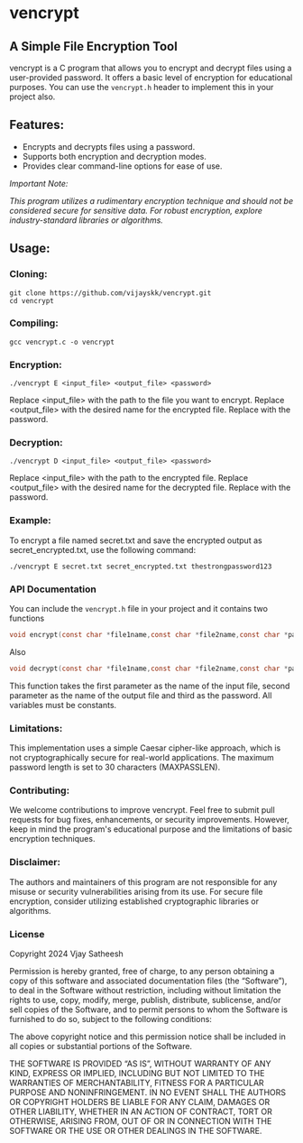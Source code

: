 # vencrypt
## A Simple File Encryption Tool

vencrypt is a C program that allows you to encrypt and decrypt files using a user-provided password. It offers a basic level of encryption for educational purposes. You can use the ```vencrypt.h``` header to implement this in your project also.

## Features:

- Encrypts and decrypts files using a password.
- Supports both encryption and decryption modes.
- Provides clear command-line options for ease of use.

*Important Note:*

*This program utilizes a rudimentary encryption technique and should not be considered secure for sensitive data. For robust encryption, explore industry-standard libraries or algorithms.*

## Usage:

### Cloning:

```
git clone https://github.com/vijayskk/vencrypt.git 
cd vencrypt
```

### Compiling:

```
gcc vencrypt.c -o vencrypt
```

### Encryption:

```
./vencrypt E <input_file> <output_file> <password>
```

Replace <input_file> with the path to the file you want to encrypt.
Replace <output_file> with the desired name for the encrypted file.
Replace <password> with the password.

### Decryption:

```
./vencrypt D <input_file> <output_file> <password>
```

Replace <input_file> with the path to the encrypted file.
Replace <output_file> with the desired name for the decrypted file.
Replace <password> with the password.


### Example:

To encrypt a file named secret.txt and save the encrypted output as secret_encrypted.txt, use the following command:

```
./vencrypt E secret.txt secret_encrypted.txt thestrongpassword123
```

### API Documentation

You can include the ```vencrypt.h``` file in your project and it contains two functions
```c
void encrypt(const char *file1name,const char *file2name,const char *pass);
```
Also
```c
void decrypt(const char *file1name,const char *file2name,const char *pass);
```

This function takes the first parameter as the name of the input file, second parameter as the name of the output file and third as the password. All variables must be constants.

### Limitations:

This implementation uses a simple Caesar cipher-like approach, which is not cryptographically secure for real-world applications.
The maximum password length is set to 30 characters (MAXPASSLEN).

### Contributing:

We welcome contributions to improve vencrypt. Feel free to submit pull requests for bug fixes, enhancements, or security improvements. However, keep in mind the program's educational purpose and the limitations of basic encryption techniques.

### Disclaimer:

The authors and maintainers of this program are not responsible for any misuse or security vulnerabilities arising from its use. For secure file encryption, consider utilizing established cryptographic libraries or algorithms.

### License

Copyright 2024 Vjay Satheesh

Permission is hereby granted, free of charge, to any person obtaining a copy of this software and associated documentation files (the “Software”), to deal in the Software without restriction, including without limitation the rights to use, copy, modify, merge, publish, distribute, sublicense, and/or sell copies of the Software, and to permit persons to whom the Software is furnished to do so, subject to the following conditions:

The above copyright notice and this permission notice shall be included in all copies or substantial portions of the Software.

THE SOFTWARE IS PROVIDED “AS IS”, WITHOUT WARRANTY OF ANY KIND, EXPRESS OR IMPLIED, INCLUDING BUT NOT LIMITED TO THE WARRANTIES OF MERCHANTABILITY, FITNESS FOR A PARTICULAR PURPOSE AND NONINFRINGEMENT. IN NO EVENT SHALL THE AUTHORS OR COPYRIGHT HOLDERS BE LIABLE FOR ANY CLAIM, DAMAGES OR OTHER LIABILITY, WHETHER IN AN ACTION OF CONTRACT, TORT OR OTHERWISE, ARISING FROM, OUT OF OR IN CONNECTION WITH THE SOFTWARE OR THE USE OR OTHER DEALINGS IN THE SOFTWARE.